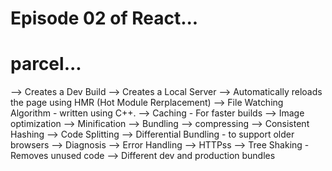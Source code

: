 # Episode 02 of React...

# parcel...
  --> Creates a Dev Build
  --> Creates a Local Server
  --> Automatically reloads the page using HMR (Hot Module Rerplacement)
  --> File Watching Algorithm - written using C++.
  --> Caching - For faster builds
  --> Image optimization
  --> Minification
  --> Bundling
  --> compressing
  --> Consistent Hashing
  --> Code Splitting
  --> Differential Bundling - to support older browsers
  --> Diagnosis
  --> Error Handling
  --> HTTPss
  --> Tree Shaking - Removes unused code
  --> Different dev and production bundles